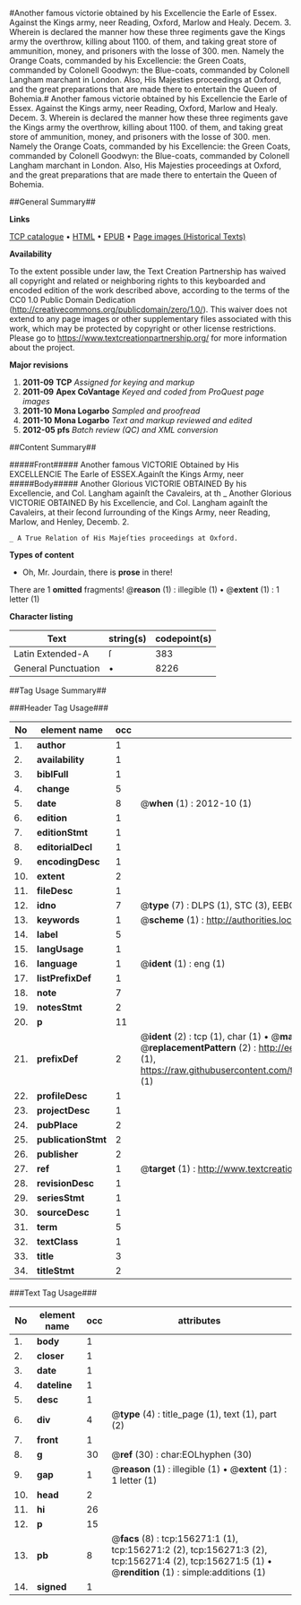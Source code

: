 #Another famous victorie obtained by his Excellencie the Earle of Essex. Against the Kings army, neer Reading, Oxford, Marlow and Healy. Decem. 3. Wherein is declared the manner how these three regiments gave the Kings army the overthrow, killing about 1100. of them, and taking great store of ammunition, money, and prisoners with the losse of 300. men. Namely the Orange Coats, commanded by his Excellencie: the Green Coats, commanded by Colonell Goodwyn: the Blue-coats, commanded by Colonell Langham marchant in London. Also, His Majesties proceedings at Oxford, and the great preparations that are made there to entertain the Queen of Bohemia.#
Another famous victorie obtained by his Excellencie the Earle of Essex. Against the Kings army, neer Reading, Oxford, Marlow and Healy. Decem. 3. Wherein is declared the manner how these three regiments gave the Kings army the overthrow, killing about 1100. of them, and taking great store of ammunition, money, and prisoners with the losse of 300. men. Namely the Orange Coats, commanded by his Excellencie: the Green Coats, commanded by Colonell Goodwyn: the Blue-coats, commanded by Colonell Langham marchant in London. Also, His Majesties proceedings at Oxford, and the great preparations that are made there to entertain the Queen of Bohemia.

##General Summary##

**Links**

[TCP catalogue](http://www.ota.ox.ac.uk/tcp/)  • 
[HTML](http://tei.it.ox.ac.uk/tcp/Texts-HTML/free/A78/A78299.html)  • 
[EPUB](http://tei.it.ox.ac.uk/tcp/Texts-EPUB/free/A78/A78299.epub) • 
[Page images (Historical Texts)](https://historicaltexts.jisc.ac.uk/eebo-99868928e)

**Availability**

To the extent possible under law, the Text Creation Partnership has waived all copyright and related or neighboring rights to this keyboarded and encoded edition of the work described above, according to the terms of the CC0 1.0 Public Domain Dedication (http://creativecommons.org/publicdomain/zero/1.0/). This waiver does not extend to any page images or other supplementary files associated with this work, which may be protected by copyright or other license restrictions. Please go to https://www.textcreationpartnership.org/ for more information about the project.

**Major revisions**

1. __2011-09__ __TCP__ *Assigned for keying and markup*
1. __2011-09__ __Apex CoVantage__ *Keyed and coded from ProQuest page images*
1. __2011-10__ __Mona Logarbo__ *Sampled and proofread*
1. __2011-10__ __Mona Logarbo__ *Text and markup reviewed and edited*
1. __2012-05__ __pfs__ *Batch review (QC) and XML conversion*

##Content Summary##

#####Front#####
Another famous VICTORIE Obtained by His EXCELLENCIE The Earle of ESSEX.Againſt the Kings Army, neer 
#####Body#####
Another Glorious VICTORIE OBTAINED By his Excellencie, and Col. Langham againſt the Cavaleirs, at th
    _ Another Glorious VICTORIE OBTAINED By his Excellencie, and Col. Langham againſt the Cavaleirs, at their ſecond ſurrounding of the Kings Army, neer Reading, Marlow, and Henley, Decemb. 2.

    _ A True Relation of His Majeſties proceedings at Oxford.

**Types of content**

  * Oh, Mr. Jourdain, there is **prose** in there!

There are 1 **omitted** fragments! 
 @__reason__ (1) : illegible (1)  •  @__extent__ (1) : 1 letter (1)

**Character listing**


|Text|string(s)|codepoint(s)|
|---|---|---|
|Latin Extended-A|ſ|383|
|General Punctuation|•|8226|

##Tag Usage Summary##

###Header Tag Usage###

|No|element name|occ|attributes|
|---|---|---|---|
|1.|__author__|1||
|2.|__availability__|1||
|3.|__biblFull__|1||
|4.|__change__|5||
|5.|__date__|8| @__when__ (1) : 2012-10 (1)|
|6.|__edition__|1||
|7.|__editionStmt__|1||
|8.|__editorialDecl__|1||
|9.|__encodingDesc__|1||
|10.|__extent__|2||
|11.|__fileDesc__|1||
|12.|__idno__|7| @__type__ (7) : DLPS (1), STC (3), EEBO-CITATION (1), PROQUEST (1), VID (1)|
|13.|__keywords__|1| @__scheme__ (1) : http://authorities.loc.gov/ (1)|
|14.|__label__|5||
|15.|__langUsage__|1||
|16.|__language__|1| @__ident__ (1) : eng (1)|
|17.|__listPrefixDef__|1||
|18.|__note__|7||
|19.|__notesStmt__|2||
|20.|__p__|11||
|21.|__prefixDef__|2| @__ident__ (2) : tcp (1), char (1)  •  @__matchPattern__ (2) : ([0-9\-]+):([0-9IVX]+) (1), (.+) (1)  •  @__replacementPattern__ (2) : http://eebo.chadwyck.com/downloadtiff?vid=$1&page=$2 (1), https://raw.githubusercontent.com/textcreationpartnership/Texts/master/tcpchars.xml#$1 (1)|
|22.|__profileDesc__|1||
|23.|__projectDesc__|1||
|24.|__pubPlace__|2||
|25.|__publicationStmt__|2||
|26.|__publisher__|2||
|27.|__ref__|1| @__target__ (1) : http://www.textcreationpartnership.org/docs/. (1)|
|28.|__revisionDesc__|1||
|29.|__seriesStmt__|1||
|30.|__sourceDesc__|1||
|31.|__term__|5||
|32.|__textClass__|1||
|33.|__title__|3||
|34.|__titleStmt__|2||


###Text Tag Usage###

|No|element name|occ|attributes|
|---|---|---|---|
|1.|__body__|1||
|2.|__closer__|1||
|3.|__date__|1||
|4.|__dateline__|1||
|5.|__desc__|1||
|6.|__div__|4| @__type__ (4) : title_page (1), text (1), part (2)|
|7.|__front__|1||
|8.|__g__|30| @__ref__ (30) : char:EOLhyphen (30)|
|9.|__gap__|1| @__reason__ (1) : illegible (1)  •  @__extent__ (1) : 1 letter (1)|
|10.|__head__|2||
|11.|__hi__|26||
|12.|__p__|15||
|13.|__pb__|8| @__facs__ (8) : tcp:156271:1 (1), tcp:156271:2 (2), tcp:156271:3 (2), tcp:156271:4 (2), tcp:156271:5 (1)  •  @__rendition__ (1) : simple:additions (1)|
|14.|__signed__|1||
